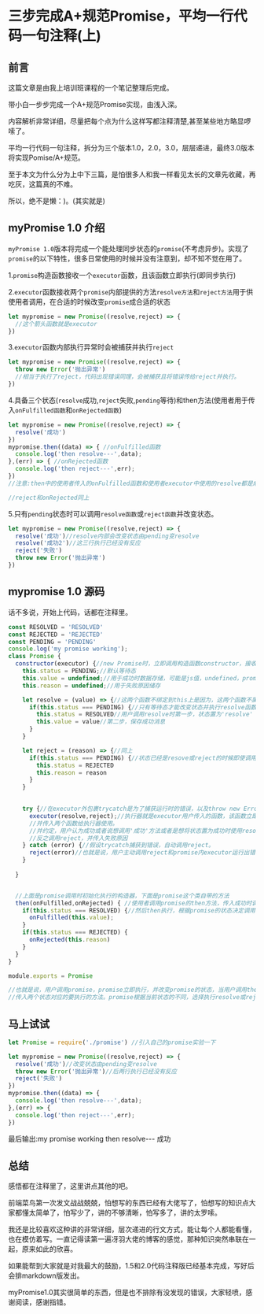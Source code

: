#   三步完成A+规范Promise，平均一行代码一句注释(上)

## 前言

这篇文章是由我上培训班课程的一个笔记整理后完成。

带小白一步步完成一个A+规范Promise实现，由浅入深。

内容解析非常详细，尽量把每个点为什么这样写都注释清楚,甚至某些地方略显啰嗦了。

平均一行代码一句注释，拆分为三个版本1.0，2.0，3.0，层层递进，最终3.0版本将实现Pomise/A+规范。

至于本文为什么分为上中下三篇，是怕很多人和我一样看见太长的文章先收藏，再吃灰，这篇真的不难。

所以，绝不是懒：)。(其实就是)

## myPromise 1.0 介绍

`myPromise 1.0`版本将完成一个能处理同步状态的`promise`(不考虑异步)。实现了`promise`的以下特性，很多日常使用的时候并没有注意到，却不知不觉在用了。

1.`promise`构造函数接收一个`executor`函数，且该函数立即执行(即同步执行)

2.`executor`函数接收两个`promise`内部提供的方法`resolve方法`和`reject方法`用于供使用者调用，在合适的时候改变`promise`成合适的状态
```js
let mypromise = new Promise((resolve,reject) => {
  //这个箭头函数就是executor
})
```

3.`executor`函数内部执行异常时会被捕获并执行`reject`
```js
let mypromise = new Promise((resolve,reject) => {
  throw new Error('抛出异常')
  //相当于执行了reject，代码出现错误同理，会被捕获且将错误传给reject并执行。
})
```
4.具备三个状态(`resolve`成功,`reject`失败,`pending`等待)和then方法(使用者用于传入`onFulfilled函数`和`onRejected函数`)
```js
let mypromise = new Promise((resolve,reject) => {
  resolve('成功')
})
mypromise.then((data) => { //onFulfilled函数
  console.log('then resolve---',data);
},(err) => { //onRejected函数
  console.log('then reject---',err);
})
//注意:then中的使用者传入的onFulfilled函数和使用者executor中使用的resolve都是成功时要调用的方法，可以认为resolve触发onFulfilled。

//reject和onRejected同上
```

5.只有`pending`状态时可以调用`resolve函数`或`reject函数`并改变状态。
```js
let mypromise = new Promise((resolve,reject) => {
  resolve('成功')//resolve内部会改变状态由pending变resolve
  resolve('成功2')//这三行执行已经没有反应
  reject('失败')
  throw new Error('抛出异常')
})
```

## mypromise 1.0 源码

话不多说，开始上代码，话都在注释里。

```js
const RESOLVED = 'RESOLVED'
const REJECTED = 'REJECTED'
const PENDING = 'PENDING'
console.log('my promise working');
class Promise {
  constructor(executor) {//new Promise时，立即调用构造函数constructor，接收用户传入的executor。
    this.status = PENDING;//默认等待态
    this.value = undefined;//用于成功时数据存储，可能是js值，undefined，promise三者之一
    this.reason = undefined;//用于失败原因储存

    let resolve = (value) => {//这两个函数不绑定到this上是因为，这两个函数不属于实例，由使用者传入
      if(this.status === PENDING) {//只有等待态才能改变状态并执行resolve函数，非等待态调用直接return
        this.status = RESOLVED//用户调用resolve时第一步，状态置为'resolve'
        this.value = value//第二步，保存成功消息
      } 
    }

    let reject = (reason) => {//同上
      if(this.status === PENDING) {//状态已经是resove或reject的时候即使调用也不执行
        this.status = REJECTED
        this.reason = reason
      }
    }

    
    try {//在executor外包裹trycatch是为了捕获运行时的错误，以及throw new Error()这种非用户主动调用reject时的情况。
      executor(resolve,reject);//执行器就是executor用户传入的函数，该函数立即执行
      //并传入两个函数给执行器使用。
      //并约定，用户认为成功或者说想调用'成功'方法或者是想将状态置为成功时使用resolve，并传入成功消息
      //反之调用reject，并传入失败原因
    } catch (error) {//假设trycatch捕获到错误，自动调用reject。
      reject(error)//也就是说，用户主动调用reject和promise内executor运行出错都会调用reject。
    }
    
  }


  //上面是promise调用时初始化执行的构造器，下面是promise这个类自带的方法
  then(onFulfilled,onRejected) { //使用者调用promise的then方法，传入成功时调用的函数，失败时调用的函数
    if(this.status === RESOLVED) {//然后then执行，根据promise的状态决定调用的函数
      onFulfilled(this.value);
    }
    if(this.status === REJECTED) {
      onRejected(this.reason)
    }
  }
}

module.exports = Promise

//也就是说，用户调用promise，promise立即执行，并改变promise的状态，当用户调用then的时候
//传入两个状态对应的要执行的方法。promise根据当前状态的不同，选择执行resolve或reject

```

## 马上试试

```js
let Promise = require('./promise') //引入自己的promise实验一下

let mypromise = new Promise((resolve,reject) => {
  resolve('成功')//改变状态由pending变resolve
  throw new Error('抛出异常')//后两行执行已经没有反应
  reject('失败')
})
mypromise.then((data) => {
  console.log('then resolve---',data);
},(err) => {
  console.log('then reject---',err);
})
```

最后输出:my promise working then resolve--- 成功

## 总结

感悟都在注释里了，这里讲点其他的吧。

前端菜鸟第一次发文战战兢兢，怕想写的东西已经有大佬写了，怕想写的知识点大家都懂太简单了，怕写少了，讲的不够清晰，怕写多了，讲的太罗嗦。

我还是比较喜欢这种讲的非常详细，层次递进的行文方式，能让每个人都能看懂，也在模仿着写。一直记得读第一遍冴羽大佬的博客的感觉，那种知识突然串联在一起，原来如此的欣喜。

如果能帮到大家就是对我最大的鼓励，1.5和2.0代码注释版已经基本完成，写好后会排markdown版发出。

myPromise1.0其实很简单的东西，但是也不排除有没发现的错误，大家轻喷，感谢阅读，感谢指错。



